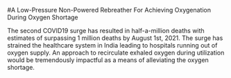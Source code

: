 #A Low-Pressure Non-Powered Rebreather For Achieving Oxygenation During Oxygen Shortage

The second COVID19  surge has resulted in half-a-million deaths with estimates of surpassing 1 million deaths by August 1st, 2021. The surge has strained the healthcare system in India leading to hospitals running out of oxygen supply. 
An approach to recirculate exhaled oxygen during utilization would be tremendously impactful as a means of alleviating the oxygen shortage.
